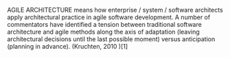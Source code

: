 AGILE ARCHITECTURE means how enterprise / system / software architects apply architectural practice in agile software development. A number of commentators have identified a tension between traditional software architecture and agile methods along the axis of adaptation (leaving architectural decisions until the last possible moment) versus anticipation (planning in advance). (Kruchten, 2010 )[1]
